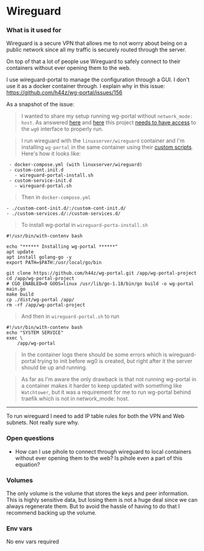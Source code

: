 # Wireguard

### What is it used for

Wireguard is a secure VPN that allows me to not worry about being on a public network since all my traffic is securely routed through the server.


On top of that a lot of people use Wireguard to safely connect to their containers without ever opening them to the web.

I use wireguard-portal to manage the configuration through a GUI. I don't use it as a docker container through. I explain why in this issue: https://github.com/h44z/wg-portal/issues/156

As a snapshot of the issue:



> I wanted to share my setup running wg-portal without `network_mode: host`. As answered [here](https://github.com/h44z/wg-portal/issues/109) and [here](https://github.com/h44z/wg-portal/issues/22) this project [needs to have access](https://github.com/h44z/wg-portal/issues/134#issuecomment-1365897351) to the `wg0` interface to properly run.

> I run wireguard with the `linuxserver/wireguard` container and I'm installing `wg-portal` in the same container using their [custom scripts](https://www.linuxserver.io/blog/2019-09-14-customizing-our-containers). Here's how it looks like:

```
 - docker-compose.yml (with linuxserver/wireguard)
 - custom-cont.init.d
   - wireguard-portal-install.sh
 - custom-service-init.d
   - wireguard-portal.sh
```

> Then in `docker-compose.yml`
```
- ./custom-cont-init.d/:/custom-cont-init.d/
- ./custom-services.d/:/custom-services.d/
```


> To install wg-portal in `wireguard-porta-install.sh`

```
#!/usr/bin/with-contenv bash

echo "****** Installing wg-portal ******"
apt update
apt install golang-go -y
export PATH=$PATH:/usr/local/go/bin

git clone https://github.com/h44z/wg-portal.git /app/wg-portal-project
cd /app/wg-portal-project
# CGO_ENABLED=0 GOOS=linux /usr/lib/go-1.18/bin/go build -o wg-portal main.go
make build
cp ./dist/wg-portal /app/
rm -rf /app/wg-portal-project
```

> And then in `wireguard-portal.sh` to run
```
#!/usr/bin/with-contenv bash
echo "SYSTEM SERVICE"
exec \
    /app/wg-portal
```

> In the container logs there should be some errors which is wireguard-portal trying to init before wg0 is created, but right after it the server should be up and running.

> As far as I'm aware the only drawback is that not running wg-portal in a container makes it harder to keep updated with something like `Watchtower`, but it was a requirement for me to run wg-portal behind traefik which is not in network_mode: host.


-----


To run wireguard I need to add IP table rules for both the VPN and Web subnets. Not really sure why.

### Open questions

- How can I use pihole to connect through wireguard to local containers without ever opening them to the web? Is pihole even a part of this equation?

### Volumes

The only volume is the volume that stores the keys and peer information. This is highly sensitive data, but losing them is not a huge deal since we can always regenerate them. But to avoid the hassle of having to do that I recommend backing up the volume.

### Env vars

No env vars required